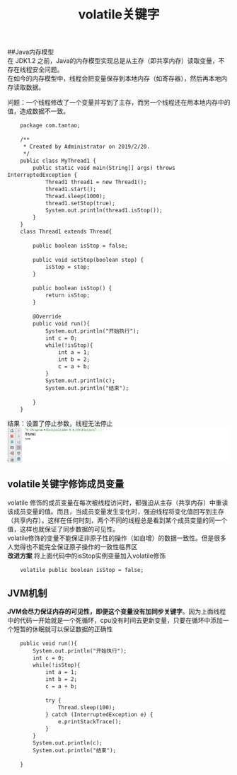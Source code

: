 ﻿---
layout: post
title: volatile关键字
tags:
- thread
categories: java
description: java线程
---
##Java内存模型  
在 JDK1.2 之前，Java的内存模型实现总是从主存（即共享内存）读取变量，不存在线程安全问题。  
在如今的内存模型中，线程会把变量保存到本地内存（如寄存器），然后再本地内存读取数据。  

<!-- more -->

问题：一个线程修改了一个变量并写到了主存，而另一个线程还在用本地内存中的值，造成数据不一致。  
```
	package com.tantao;

	/**
	 * Created by Administrator on 2019/2/20.
	 */
	public class MyThread1 {
		public static void main(String[] args) throws InterruptedException {
			Thread1 thread1 = new Thread1();
			thread1.start();
			Thread.sleep(1000);
			thread1.setStop(true);
			System.out.println(thread1.isStop());
		}
	}
	class Thread1 extends Thread{

		public boolean isStop = false;

		public void setStop(boolean stop) {
			isStop = stop;
		}

		public boolean isStop() {
			return isStop;
		}

		@Override
		public void run(){
			System.out.println("开始执行");
			int c = 0;
			while(!isStop){
				int a = 1;
				int b = 2;
				c = a + b;
			}
			System.out.println(c);
			System.out.println("结束");

		}
	}
```
结果：设置了停止参数，线程无法停止  
![结果](\assets\img\volatile_1.jpg)  
## volatile关键字修饰成员变量   
volatile 修饰的成员变量在每次被线程访问时，都强迫从主存（共享内存）中重读该成员变量的值。而且，当成员变量发生变化时，强迫线程将变化值回写到主存（共享内存）。这样在任何时刻，两个不同的线程总是看到某个成员变量的同一个值，这样也就保证了同步数据的可见性。  
volatile修饰的变量不能保证非原子性的操作（如自增）的数据一致性。但是很多人觉得也不能完全保证原子操作的一致性临界区  
**改进方案**
将上面代码中的isStop实例变量加入volatile修饰  
```
	volatile public boolean isStop = false;
```
## JVM机制  
**JVM会尽力保证内存的可见性，即便这个变量没有加同步关键字**。因为上面线程中的代码一开始就是一个死循环，cpu没有时间去更新变量，只要在循环中添加一个短暂的休眠就可以保证数据的正确性  
```
    public void run(){
        System.out.println("开始执行");
        int c = 0;
        while(!isStop){
            int a = 1;
            int b = 2;
            c = a + b;

            try {
                Thread.sleep(100);
            } catch (InterruptedException e) {
                e.printStackTrace();
            }
        }
        System.out.println(c);
        System.out.println("结束");

    }
```
